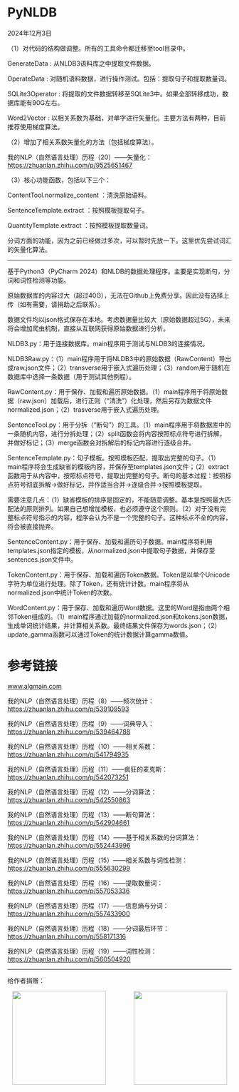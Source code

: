 # PyNLDB

2024年12月3日

（1）对代码的结构做调整。所有的工具命令都迁移至tool目录中。

GenerateData : 从NLDB3语料库之中提取文件数据。

OperateData : 对随机语料数据，进行操作测试。包括：提取句子和提取数量词。

SQLite3Operator : 将提取的文件数据转移至SQLite3中。如果全部转移成功，数据库能有90G左右。

Word2Vector : 以相关系数为基础，对单字进行矢量化。主要方法有两种，目前推荐使用梯度算法。

（2）增加了相关系数矢量化的方法（包括梯度算法）。

我的NLP（自然语言处理）历程（20）——矢量化：https://zhuanlan.zhihu.com/p/9525651467

（3）核心功能函数，包括以下三个：

ContentTool.normalize_content ：清洗原始语料。

SentenceTemplate.extract ：按照模板提取句子。

QuantityTemplate.extract ：按照模板提取数量词。

分词方面的功能，因为之前已经做过多次，可以暂时先放一下。这里优先尝试词汇的矢量化算法。

---

 基于Python3（PyCharm 2024）和NLDB的数据处理程序。主要是实现断句，分词和词性检测等功能。

 原始数据库的内容过大（超过40G），无法在Github上免费分享。因此没有选择上传（如有需要，请捐助之后联系）。

 数据文件均以json格式保存在本地。考虑数据量比较大（原始数据超过5G），未来将会增加爬虫机制，直接从互联网获得原始数据进行分析。

 NLDB3.py：用于连接数据库。main程序用于测试与NLDB3的连接情况。

 NLDB3Raw.py：（1）main程序用于将NLDB3中的原始数据（RawContent）导出成raw.json文件；（2）transverse用于嵌入式遍历处理；（3）random用于随机在数据库中选择一条数据（用于测试其他例程）。

 RawContent.py：用于保存、加载和遍历原始数据。（1）main程序用于将原始数据（raw.json）加载后，进行正则（“清洗”）化处理，然后另存为数据文件normalized.json；（2）trasverse用于嵌入式遍历处理。

 SentenceTool.py：用于分拆（“断句”）的工具。（1）main程序用于将数据库中的一条随机内容，进行分拆处理；（2）split函数会将内容按照标点符号进行拆解，并做好标记；（3）merge函数会对拆解后的标记内容进行逐级合并。

 SentenceTemplate.py：句子模板。按照模板匹配，提取出完整的句子。（1）main程序将会生成缺省的模板内容，并保存至templates.json文件；（2）extract函数用于从内容中，按照标点符号，提取出完整的句子。断句的基本过程：按照标点符号彻底拆解->做好标记，并作适当合并->逐级合并->按照模板提取。

 需要注意几点：（1）缺省模板的排序是固定的，不能随意调整。基本是按照最大匹配法的原则排列。如果自己想增加模板，也必须遵守这个原则。（2）对于没有完整标点符号指示的内容，程序会认为不是一个完整的句子。这种标点不全的内容，将会被直接抛弃。

 SentenceContent.py：用于保存、加载和遍历句子数据。main程序将利用templates.json指定的模板，从normalized.json中提取句子数据，并保存至sentences.json文件中。

 TokenContent.py：用于保存、加载和遍历Token数据。Token是以单个Unicode字符为单位进行处理。除了Token，还有统计计数。main程序将从normalized.json中统计Token的次数。

 WordContent.py：用于保存、加载和遍历Word数据。这里的Word是指由两个相邻Token组成的。（1）main程序通过加载的normalized.json和tokens.json数据，生成单词统计结果，并计算相关系数。最终结果文件保存为words.json；（2）update_gamma函数可以通过Token的统计数据计算gamma数值。

# 参考链接

www.algmain.com

我的NLP（自然语言处理）历程（8）——频次统计：https://zhuanlan.zhihu.com/p/539109593

我的NLP（自然语言处理）历程（9）——词典导入：https://zhuanlan.zhihu.com/p/539464788

我的NLP（自然语言处理）历程（10）——相关系数：https://zhuanlan.zhihu.com/p/541794935

我的NLP（自然语言处理）历程（11）——疯狂的麦克斯：https://zhuanlan.zhihu.com/p/542073251

我的NLP（自然语言处理）历程（12）——分词算法：https://zhuanlan.zhihu.com/p/542550863

我的NLP（自然语言处理）历程（13）——断句算法：https://zhuanlan.zhihu.com/p/542904661

我的NLP（自然语言处理）历程（14）——基于相关系数的分词算法：https://zhuanlan.zhihu.com/p/552443996

我的NLP（自然语言处理）历程（15）——相关系数与词性检测：https://zhuanlan.zhihu.com/p/555630299

我的NLP（自然语言处理）历程（16）——提取数量词：https://zhuanlan.zhihu.com/p/557053336

我的NLP（自然语言处理）历程（17）——信息熵与分词：https://zhuanlan.zhihu.com/p/557433900

我的NLP（自然语言处理）历程（18）——分词最后环节：https://zhuanlan.zhihu.com/p/558171316

我的NLP（自然语言处理）历程（19）——词性检测：https://zhuanlan.zhihu.com/p/560504920

---

给作者捐赠：

<div align=center>
<img src="https://github.com/forestluo/AlgMain/blob/main/weixin.jpg" width="210px">&nbsp;&nbsp;&nbsp;&nbsp;&nbsp;&nbsp;&nbsp;&nbsp;&nbsp;&nbsp;&nbsp;&nbsp;&nbsp;&nbsp;&nbsp;&nbsp;<img src="https://github.com/forestluo/AlgMain/blob/main/zhifubao.jpg" width="210px">
</div>
